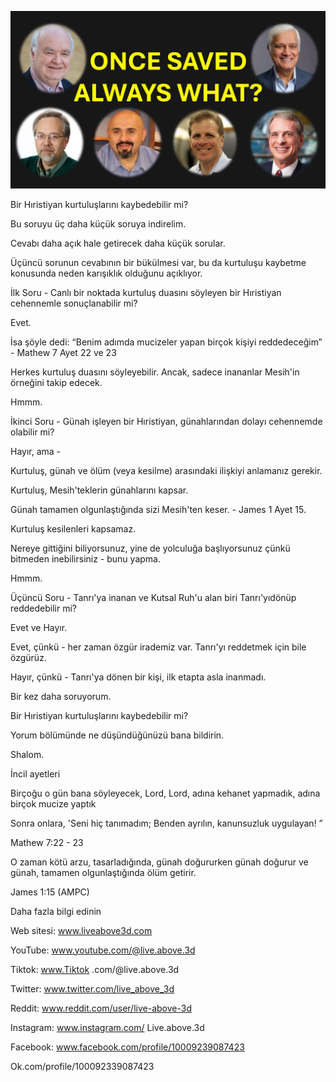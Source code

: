 ![Video cover image](../cover.jpg "cover photo")

Bir Hıristiyan kurtuluşlarını kaybedebilir mi?

Bu soruyu üç daha küçük soruya indirelim.

Cevabı daha açık hale getirecek daha küçük sorular.

Üçüncü sorunun cevabının bir bükülmesi var, bu da kurtuluşu kaybetme konusunda neden karışıklık olduğunu açıklıyor.

İlk Soru - Canlı bir noktada kurtuluş duasını söyleyen bir Hıristiyan cehennemle sonuçlanabilir mi?

Evet.

İsa şöyle dedi: “Benim adımda mucizeler yapan birçok kişiyi reddedeceğim” - Mathew 7 Ayet 22 ve 23

Herkes kurtuluş duasını söyleyebilir. Ancak, sadece inananlar Mesih'in örneğini takip edecek.

Hmmm.

İkinci Soru - Günah işleyen bir Hıristiyan, günahlarından dolayı cehennemde olabilir mi?

Hayır, ama -

Kurtuluş, günah ve ölüm (veya kesilme) arasındaki ilişkiyi anlamanız gerekir.

Kurtuluş, Mesih'teklerin günahlarını kapsar.

Günah tamamen olgunlaştığında sizi Mesih'ten keser. - James 1 Ayet 15.

Kurtuluş kesilenleri kapsamaz.

Nereye gittiğini biliyorsunuz, yine de yolculuğa başlıyorsunuz çünkü bitmeden inebilirsiniz - bunu yapma.

Hmmm.

Üçüncü Soru - Tanrı'ya inanan ve Kutsal Ruh'u alan biri Tanrı'yı ​​dönüp reddedebilir mi?

Evet ve Hayır.

Evet, çünkü - her zaman özgür irademiz var. Tanrı'yı ​​reddetmek için bile özgürüz.

Hayır, çünkü - Tanrı'ya dönen bir kişi, ilk etapta asla inanmadı.

Bir kez daha soruyorum.

Bir Hıristiyan kurtuluşlarını kaybedebilir mi?

Yorum bölümünde ne düşündüğünüzü bana bildirin.

Shalom.


İncil ayetleri

Birçoğu o gün bana söyleyecek, Lord, Lord, adına kehanet yapmadık, adına birçok mucize yaptık

Sonra onlara, 'Seni hiç tanımadım; Benden ayrılın, kanunsuzluk uygulayan! ”

Mathew 7:22 - 23

O zaman kötü arzu, tasarladığında, günah doğururken günah doğurur ve günah, tamamen olgunlaştığında ölüm getirir.

James 1:15 (AMPC)


Daha fazla bilgi edinin

Web sitesi: www.liveabove3d.com

YouTube: www.youtube.com/@live.above.3d

Tiktok: www.Tiktok .com/@live.above.3d

Twitter: www.twitter.com/live_above_3d

Reddit: www.reddit.com/user/live-above-3d

Instagram: www.instagram.com/ Live.above.3d

Facebook: www.facebook.com/profile/10009239087423





Ok.com/profile/100092339087423